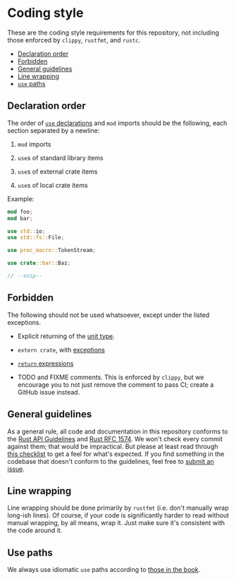 # Coding style

These are the coding style requirements for this repository, not including those
enforced by `clippy`, `rustfmt`, and `rustc`.

- [Declaration order](#declaration-order)
- [Forbidden](#forbidden)
- [General guidelines](#general-guidelines)
- [Line wrapping](#line-wrapping)
- [`use` paths](#use-paths)

## Declaration order

The order of [`use` declarations] and `mod` imports should be the following,
each section separated by a newline:

1. `mod` imports

2. `use`s of standard library items

3. `use`s of external crate items

4. `use`s of local crate items

Example:

```rust
mod foo;
mod bar;

use std::io;
use std::fs::File;

use proc_macro::TokenStream;

use crate::bar::Baz;

// --snip--
```

## Forbidden

The following should not be used whatsoever, except under the listed exceptions.

- Explicit returning of the [unit type].

- `extern crate`, with [exceptions]

- [`return` expressions]

- TODO and FIXME comments. This is enforced by `clippy`, but we encourage you
to not just remove the comment to pass CI; create a GitHub issue instead.

## General guidelines

As a general rule, all code and documentation in this repository conforms to the
[Rust API Guidelines] and [Rust RFC 1574]. We won't check every commit against
them; that would be impractical. But please at least read through [this
checklist] to get a feel for what's expected. If you find something in the
codebase that doesn't conform to the guidelines, feel free to [submit an issue].

## Line wrapping

Line wrapping should be done primarily by `rustfmt` (i.e. don't manually wrap
long-ish lines). Of course, if your code is significantly harder to read without
manual wrapping, by all means, wrap it. Just make sure it's consistent with the
code around it.

## Use paths

We always use idiomatic `use` paths according to [those in the book].


[exceptions]: https://doc.rust-lang.org/reference/items/extern-crates.html#extern-prelude
[`return` expressions]: https://doc.rust-lang.org/reference/expressions/return-expr.html
[Rust API Guidelines]: https://rust-lang.github.io/api-guidelines/
[Rust RFC 1574]: https://rust-lang.github.io/rfcs/1574-more-api-documentation-conventions.html
[submit an issue]: https://github.com/lberrymage/accrescent/issues/new
[this checklist]: https://rust-lang.github.io/api-guidelines/checklist.html
[those in the book]: https://doc.rust-lang.org/stable/book/ch07-04-bringing-paths-into-scope-with-the-use-keyword.html#creating-idiomatic-use-paths
[unit type]: https://doc.rust-lang.org/std/primitive.unit.html
[`use` declarations]: https://doc.rust-lang.org/reference/items/use-declarations.html
